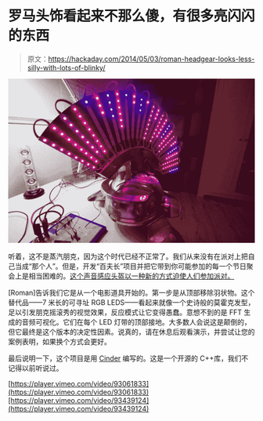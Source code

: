 # 罗马头饰看起来不那么傻，有很多亮闪闪的东西

> 原文：<https://hackaday.com/2014/05/03/roman-headgear-looks-less-silly-with-lots-of-blinky/>

![centurion-project](img/08016bcc83f6ae199ed008f9060f3ce1.png)

听着，这不是蒸汽朋克，因为这个时代已经不正常了。我们从来没有在派对上把自己当成“那个人”。但是，开发“百夫长”项目并把它带到你可能参加的每一个节日聚会上是相当困难的。[这个声音感应头盔以一种新的方式迫使人们参加派对。](http://rom.io/The-Centurion-Project)

[Roman]告诉我们它是从一个电影道具开始的。第一步是从顶部移除羽状物。这个替代品——7 米长的可寻址 RGB LEDS——看起来就像一个史诗般的莫霍克发型，足以引发朋克摇滚秀的视觉效果，反应模式让它变得愚蠢。意想不到的是 FFT 生成的音频可视化。它们在每个 LED 灯带的顶部接地。大多数人会说这是颠倒的，但它最终是这个版本的决定性因素。说真的，请在休息后观看演示，并尝试让您的案例表明，如果换个方式会更好。

最后说明一下，这个项目是用 [Cinder](http://libcinder.org/) 编写的。这是一个开源的 C++库，我们不记得以前听说过。

[https://player.vimeo.com/video/93061833](https://player.vimeo.com/video/93061833)[https://player.vimeo.com/video/93439124](https://player.vimeo.com/video/93439124)